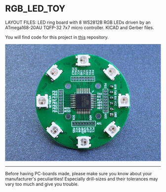 
RGB_LED_TOY
===========

LAYOUT FILES: LED ring board with 8 WS2812B RGB LEDs driven by an ATmega168-20AU TQFP-32 7x7 micro controller. KICAD and Gerber files.

You will find code for this project in [this](https://github.com/madworm/rgb_led_toy_test) repository.

[![RGB LED RING V3](/Docs/pics/IMGP8312.JPG)](/Docs/pics/IMGP8312.JPG)


---

Before having PC-boards made, please make sure you know about your manufacturer's peculiarities!
Especially drill-sizes and their tolerances may vary too much and give you trouble.

